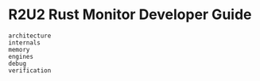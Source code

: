 # R2U2 Rust Monitor Developer Guide

```{toctree}
architecture
internals
memory
engines
debug
verification
```
